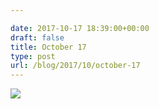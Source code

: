 ```yaml
---

date: 2017-10-17 18:39:00+00:00
draft: false
title: October 17
type: post
url: /blog/2017/10/october-17
---
```




  
   ![](/images/2017-10-17-201710october-17/IMG_2456.jpg)

  


